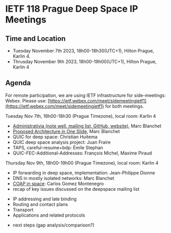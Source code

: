 # IETF 118 Prague Deep Space IP Meetings

## Time and Location
- Tuesday November 7th 2023, 18h00-18h30(UTC+1), Hilton Prague, Karlin 4. 
- Thrusday November 9th 2023, 18h00-19h00(UTC+1), Hilton Prague, Karlin 4 

## Agenda
For remote participation, we are using IETF infrastructure for side-meetings: Webex. Please use: [https://ietf.webex.com/meet/sidemeetingietf1](https://ietf.webex.com/meet/sidemeetingietf1) for both meetings.

Tuesday Nov 7th, 18h00-18h30 (Prague Timezone), local room: Karlin 4

- [Administrativia (note well, mailing list, GitHub, website)](ietf118-deepspace-blanchet.pdf), Marc Blanchet
- [Proposed Architecture in One Slide](ietf118-deepspace-blanchet.pdf), Marc Blanchet
- QUIC for deep space: Christian Huitema
- QUIC deep space analysis project: Juan Fraire
- TAPS, careful-resume+bdp: Émile Stephan
- QUIC-FEC-Additional-Addresses: François Michel, Maxime Piraud

Thursday Nov 9th, 18h00-19h00 (Prague Timezone), local room: Karlin 4

- IP forwarding in deep space, implementation: Jean-Philippe Dionne
- DNS in mostly isolated networks: Marc Blanchet
- [COAP in space](ietf118-coap-in-space.pdf): Carlos Gomez Montenegro
- recap of key issues discussed on the deepspace mailing list
 + IP addressing and late binding
 + Routing and contact plans
 + Transport
 + Applications and related protocols
- next steps (gap analysis/comparison?)